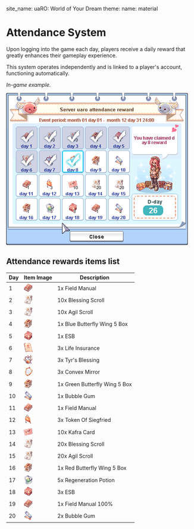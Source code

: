 site_name: uaRO: World of Your Dream
theme:
  name: material

# Attendance System
Upon logging into the game each day, players receive a daily reward that greatly enhances their gameplay experience.

This system operates independently and is linked to a player's account, functioning automatically.

*In-game example.*

![In-game example](img/Attract.png)



## Attendance rewards items list

| Day | Item Image                       | Description                               |
|-----|---------------------------------|-------------------------------------------|
| 1   | ![Field Manual](img/12263_1.png)     | 1x Field Manual                           |
| 2   | ![Blessing Scroll](img/12215_1-1.png)| 10x Blessing Scroll                       |
| 3   | ![Agil Scroll](img/12215_1-1.png)    | 10x Agil Scroll                           |
| 4   | ![Blue Butterfly Wing 5 Box](img/13855.gif) | 1x Blue Butterfly Wing 5 Box       |
| 5   | ![ESB](img/14003_1.png)              | 1x ESB                                    |
| 6   | ![Life Insurance](img/12209_1.png)   | 3x Life Insurance                         |
| 7   | ![Tyr's Blessing](img/Tyr's_Blessing.png) | 3x Tyr's Blessing                       |
| 8   | ![Convex Mirror](img/12214_1.png)    | 3x Convex Mirror                          |
| 9   | ![Green Butterfly Wing 5 Box](img/13855.gif) | 1x Green Butterfly Wing 5 Box       |
| 10  | ![Bubble Gum](img/12210_1.png)       | 1x Bubble Gum                             |
| 11  | ![Field Manual](img/12263_1.png)     | 1x Field Manual                           |
| 12  | ![Token Of Siegfried](img/7621_1.png)| 3x Token Of Siegfried                     |
| 13  | ![Kafra Card](img/12211_1.png)       | 10x Kafra Card                            |
| 14  | ![Blessing Scroll](img/12215_1-1.png)| 20x Blessing Scroll                       |
| 15  | ![Agil Scroll](img/12215_1-1.png)    | 20x Agil Scroll                           |
| 16  | ![Red Butterfly Wing 5 Box](img/13855.gif) | 1x Red Butterfly Wing 5 Box          |
| 17  | ![Regeneration Potion](img/12461_1.png) | 5x Regeneration Potion                  |
| 18  | ![ESB](img/14003_1.png)              | 3x ESB                                    |
| 19  | ![Field Manual 100%](img/12263_1.png) | 1x Field Manual 100%                     |
| 20  | ![Bubble Gum](img/12210_1.png)       | 2x Bubble Gum                             |

